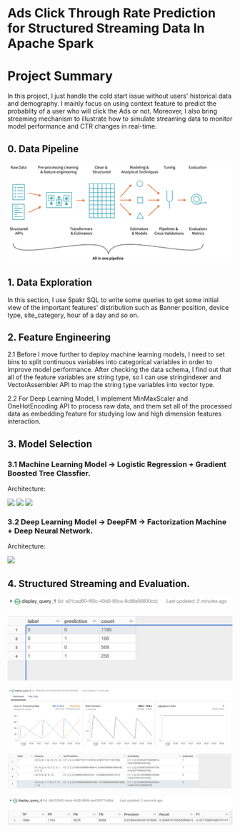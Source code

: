 # Ads Click Through Rate Prediction for Structured Streaming Data In Apache Spark


# Project Summary
In this project, I just handle the cold start issue without users' historical data and demography. I mainly focus on using context feature to predict the probablity of a user who will click the Ads or not. Moreover, I also bring streaming mechanism to illustrate how to simulate streaming data to monitor model performance and CTR changes in real-time.

## 0. Data Pipeline  
![](My%20Folder/ML%20Pipeline.png)


## 1. Data Exploration
In this section, I use Spakr SQL to write some queries to get some initial view of the important features' distribution such as Banner position, device type, site_category, hour of a day and so on.


## 2. Feature Engineering
2.1 Before I move further to deploy machine learning models, I need to set bins to split continuous variables into categorical variables in order to improve model performance. After checking the data schema, I find out that all of the feature variables are string type, so I can use stringindexer and VectorAssembler API to map the string type variables into vector type.  

2.2 For Deep Learning Model, I implement MinMaxScaler and OneHotEncoding API to process raw data, and them set all of the processed data as embedding feature for studying low and high dimension features interaction.  

## 3. Model Selection
### 3.1 Machine Learning Model -> Logistic Regression + Gradient Boosted Tree Classfier.  

Architecture:  

<img src="https://miro.medium.com/max/1400/1*jC5T3FeI_X8Zwa-rbf8cfg.png" width="500">

<img src="https://miro.medium.com/max/1400/1*ivIuVXL7JpnJx83DqWI9GQ.png" width="500">

<img src="https://miro.medium.com/max/1400/1*XzLBOdDH0ypuY0Ez8p9nKA.png" width="500">




### 3.2 Deep Learning Model -> DeepFM -> Factorization Machine + Deep Neural Network.  


Architecture:  

<img src="https://raw.githubusercontent.com/shenweichen/DeepCTR/master/docs/pics/DeepFM.png" width="600">


## 4. Structured Streaming and Evaluation.  

![](My%20Folder/streaming%201.png)

![](My%20Folder/streaming%202.png)

![](My%20Folder/streaming%203.png)


